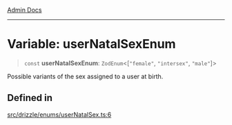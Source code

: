 [Admin Docs](/)

***

# Variable: userNatalSexEnum

> `const` **userNatalSexEnum**: `ZodEnum`\<[`"female"`, `"intersex"`, `"male"`]\>

Possible variants of the sex assigned to a user at birth.

## Defined in

[src/drizzle/enums/userNatalSex.ts:6](https://github.com/NishantSinghhhhh/talawa-api/blob/ff0f1d6ae21d3428519b64e42fe3bfdff573cb6e/src/drizzle/enums/userNatalSex.ts#L6)
